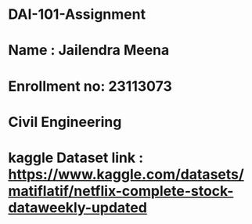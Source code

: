 # DAI-101-Assignment
# Name : Jailendra Meena<br>
# Enrollment no: 23113073 <br>
# Civil Engineering 

# kaggle Dataset link : https://www.kaggle.com/datasets/matiflatif/netflix-complete-stock-dataweekly-updated
